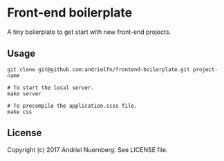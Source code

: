 # Front-end boilerplate

A tiny boilerplate to get start with new front-end projects.

## Usage

```shell
git clone git@github.com:andrielfn/frontend-boilerplate.git project-name

# To start the local server.
make server

# To precompile the application.scss file.
make css
```

## License

Copyright (c) 2017 Andriel Nuernberg. See LICENSE file.
